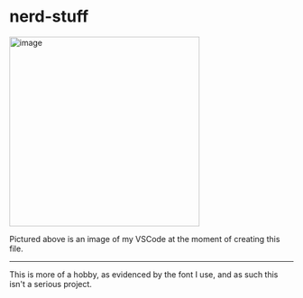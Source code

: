 # nerd-stuff
<img width="337" alt="image" src="https://user-images.githubusercontent.com/110700696/205536182-ea7a655d-5ebc-47ee-8027-301d14af4989.png">

Pictured above is an image of my VSCode at the moment of creating this file.

---

This is more of a hobby, as evidenced by the font I use, and as such this isn't a serious project.
